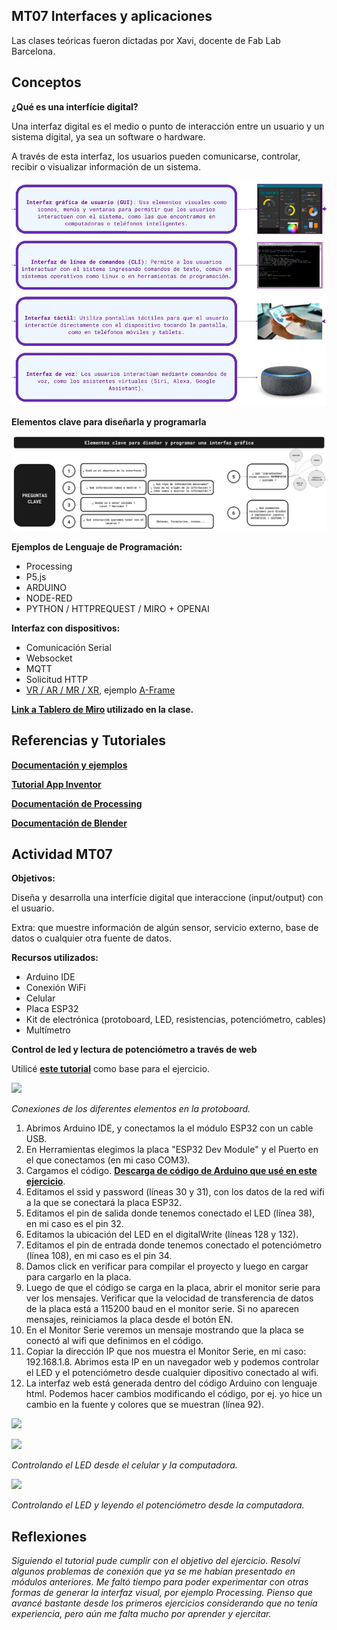 ## MT07 Interfaces y aplicaciones

Las clases teóricas fueron dictadas por Xavi, docente de Fab Lab Barcelona.

## Conceptos

**¿Qué es una interfície digital?**

Una interfaz digital es el medio o punto de interacción entre un usuario y un sistema digital, ya sea un software o hardware. 

A través de esta interfaz, los usuarios pueden comunicarse, controlar, recibir o visualizar información de un sistema.

![](../images/MT07/interfaz.png)

**Elementos clave para diseñarla y programarla**

![](../images/MT07/elementos.png)

**Ejemplos de Lenguaje de Programación:**

- Processing
- P5.js
- ARDUINO
- NODE-RED
- PYTHON / HTTPREQUEST / MIRO + OPENAI

**Interfaz con dispositivos:**

- Comunicación Serial
- Websocket
- MQTT
- Solicitud HTTP
- [VR / AR / MR / XR](https://www.unocero.com/vida-digital/vr-ar-mr-xr-diferencias/), ejemplo [A-Frame](https://aframe.io/)



**[Link a Tablero de Miro](https://miro.com/app/board/uXjVKGRsnZ4=/) utilizado en la clase.**


## Referencias y Tutoriales

**[Documentación y ejemplos](https://hackmd.io/s/BJqQMmJL9)**

**[Tutorial App Inventor](https://fablabbcn-projects.gitlab.io/learning/educational-docs/material/extras/week12/appinventor/)**

**[Documentación de Processing](https://fablabbcn-projects.gitlab.io/learning/educational-docs/material/extras/week12/processing/)**

**[Documentación de Blender](https://fablabbcn-projects.gitlab.io/learning/educational-docs/material/extras/week12/blender/)**



## Actividad MT07

**Objetivos:**

Diseña y desarrolla una interfície digital que interaccione (input/output) con el usuario.

Extra: que muestre información de algún sensor, servicio externo, base de datos o cualquier otra fuente de datos.


**Recursos utilizados:**

- Arduino IDE
- Conexión WiFi
- Celular
- Placa ESP32 
- Kit de electrónica (protoboard, LED, resistencias, potenciómetro, cables)
- Multímetro

**Control de led y lectura de potenciómetro a través de web**

Utilicé **[este tutorial](https://www.youtube.com/watch?v=UGh6jUriq-c)** como base para el ejercicio.

![](../images/MT07/conexiones.png)

*Conexiones de los diferentes elementos en la protoboard.*


1. Abrimos Arduino IDE, y conectamos la el módulo ESP32 con un cable USB.
2. En Herramientas elegimos la placa "ESP32 Dev Module" y el Puerto en el que conectamos (en mi caso COM3).
3. Cargamos el código. **[Descarga de código de Arduino que usé en este ejercicio](https://drive.google.com/file/d/1h4kn-ldO5lpvAOx--186CxKoNQadbmoE/view?usp=drive_link)**.
4. Editamos el ssid y password (líneas 30 y 31), con los datos de la red wifi a la que se conectará la placa ESP32.
5. Editamos el pin de salida donde tenemos conectado el LED (línea 38), en mi caso es el pin 32.
6. Editamos la ubicación del LED en el digitalWrite (líneas 128 y 132).
7. Editamos el pin de entrada donde tenemos conectado el potenciómetro (línea 108), en mi caso es el pin 34.
8. Damos click en verificar para compilar el proyecto y luego en cargar para cargarlo en la placa.
9. Luego de que el código se carga en la placa, abrir el monitor serie para ver los mensajes. Verificar que la velocidad de transferencia de datos de la placa está a 115200 baud en el monitor serie. Si no aparecen mensajes, reiniciamos la placa desde el botón EN.
10. En el Monitor Serie veremos un mensaje mostrando que la placa se conectó al wifi que definimos en el código.
11. Copiar la dirección IP que nos muestra el Monitor Serie, en mi caso: 192.168.1.8. Abrimos esta IP en un navegador web y podemos controlar el LED y el potenciómetro desde cualquier dipositivo conectado al wifi.
12. La interfaz web está generada dentro del código Arduino con lenguaje html. Podemos hacer cambios modificando el código, por ej. yo hice un cambio en la fuente y colores que se muestran (línea 92).


![](../images/MT07/celular.gif)

![](../images/MT07/laptop.gif)

*Controlando el LED desde el celular y la computadora.*


![](../images/MT07/laptop2.gif)

*Controlando el LED y leyendo el potenciómetro desde la computadora.*





## Reflexiones

*Siguiendo el tutorial pude cumplir con el objetivo del ejercicio. Resolví algunos problemas de conexión que ya se me habían presentado en módulos anteriores. Me faltó tiempo para poder experimentar con otras formas de generar la interfaz visual, por ejemplo Processing. Pienso que avancé bastante desde los primeros ejercicios considerando que no tenía experiencia, pero aún me falta mucho por aprender y ejercitar.*
